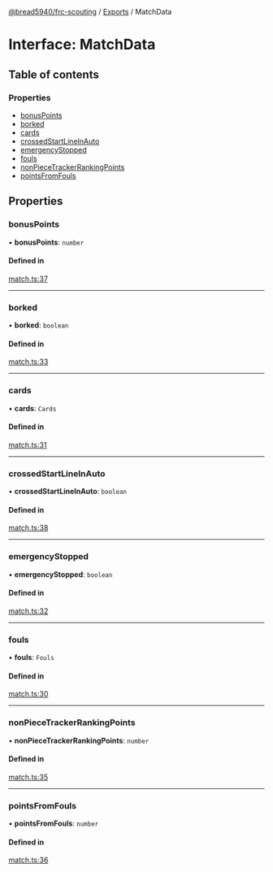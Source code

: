 [@bread5940/frc-scouting](../README.md) / [Exports](../modules.md) / MatchData

# Interface: MatchData

## Table of contents

### Properties

- [bonusPoints](MatchData.md#bonuspoints)
- [borked](MatchData.md#borked)
- [cards](MatchData.md#cards)
- [crossedStartLineInAuto](MatchData.md#crossedstartlineinauto)
- [emergencyStopped](MatchData.md#emergencystopped)
- [fouls](MatchData.md#fouls)
- [nonPieceTrackerRankingPoints](MatchData.md#nonpiecetrackerrankingpoints)
- [pointsFromFouls](MatchData.md#pointsfromfouls)

## Properties

### bonusPoints

• **bonusPoints**: `number`

#### Defined in

[match.ts:37](https://github.com/BREAD5940/frc-scouting/blob/4bb8602/src/match.ts#L37)

___

### borked

• **borked**: `boolean`

#### Defined in

[match.ts:33](https://github.com/BREAD5940/frc-scouting/blob/4bb8602/src/match.ts#L33)

___

### cards

• **cards**: `Cards`

#### Defined in

[match.ts:31](https://github.com/BREAD5940/frc-scouting/blob/4bb8602/src/match.ts#L31)

___

### crossedStartLineInAuto

• **crossedStartLineInAuto**: `boolean`

#### Defined in

[match.ts:38](https://github.com/BREAD5940/frc-scouting/blob/4bb8602/src/match.ts#L38)

___

### emergencyStopped

• **emergencyStopped**: `boolean`

#### Defined in

[match.ts:32](https://github.com/BREAD5940/frc-scouting/blob/4bb8602/src/match.ts#L32)

___

### fouls

• **fouls**: `Fouls`

#### Defined in

[match.ts:30](https://github.com/BREAD5940/frc-scouting/blob/4bb8602/src/match.ts#L30)

___

### nonPieceTrackerRankingPoints

• **nonPieceTrackerRankingPoints**: `number`

#### Defined in

[match.ts:35](https://github.com/BREAD5940/frc-scouting/blob/4bb8602/src/match.ts#L35)

___

### pointsFromFouls

• **pointsFromFouls**: `number`

#### Defined in

[match.ts:36](https://github.com/BREAD5940/frc-scouting/blob/4bb8602/src/match.ts#L36)
